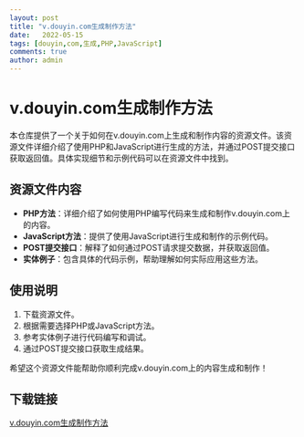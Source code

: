```yaml
---
layout: post
title: "v.douyin.com生成制作方法"
date:   2022-05-15
tags: [douyin,com,生成,PHP,JavaScript]
comments: true
author: admin
---
```

# v.douyin.com生成制作方法

本仓库提供了一个关于如何在v.douyin.com上生成和制作内容的资源文件。该资源文件详细介绍了使用PHP和JavaScript进行生成的方法，并通过POST提交接口获取返回值。具体实现细节和示例代码可以在资源文件中找到。

## 资源文件内容

- **PHP方法**：详细介绍了如何使用PHP编写代码来生成和制作v.douyin.com上的内容。
- **JavaScript方法**：提供了使用JavaScript进行生成和制作的示例代码。
- **POST提交接口**：解释了如何通过POST请求提交数据，并获取返回值。
- **实体例子**：包含具体的代码示例，帮助理解如何实际应用这些方法。

## 使用说明

1. 下载资源文件。
2. 根据需要选择PHP或JavaScript方法。
3. 参考实体例子进行代码编写和调试。
4. 通过POST提交接口获取生成结果。

希望这个资源文件能帮助你顺利完成v.douyin.com上的内容生成和制作！

## 下载链接

[v.douyin.com生成制作方法](https://pan.quark.cn/s/137a8e6be211)